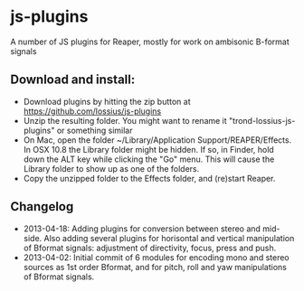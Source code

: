 js-plugins
==========

A number of JS plugins for Reaper, mostly for work on ambisonic B-format signals

Download and install:
---------------------

* Download plugins by hitting the zip button at https://github.com/lossius/js-plugins
* Unzip the resulting folder. You might want to rename it "trond-lossius-js-plugins" or something similar
* On Mac, open the folder ~/Library/Application Support/REAPER/Effects. In OSX 10.8 the Library folder might be hidden. If so, in Finder, hold down the ALT key while clicking the "Go" menu. This will cause the Library folder to show up as one of the folders.
* Copy the unzipped folder to the Effects folder, and (re)start Reaper.

Changelog
---------

* 2013-04-18: Adding plugins for conversion between stereo and mid-side. Also adding several plugins for horisontal and vertical manipulation of Bformat signals: adjustment of directivity, focus, press and push.
* 2013-04-02: Initial commit of 6 modules for encoding mono and stereo sources as 1st order Bformat, and for pitch, roll and yaw manipulations of Bformat signals.



